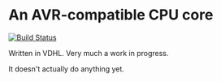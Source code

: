 
# An AVR-compatible CPU core

[![Build Status](https://travis-ci.org/dylanmckay/avr-clone.svg)](https://travis-ci.org/dylanmckay/avr-clone)

Written in VDHL. Very much a work in progress.

It doesn't actually do anything yet.
